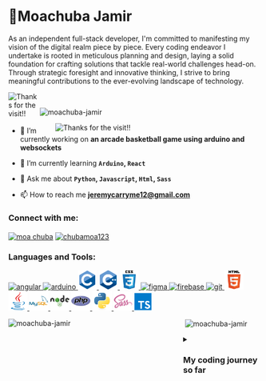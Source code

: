 <h1 align="left"> 🐼Moachuba Jamir</h1>

As an independent full-stack developer, I'm committed to manifesting my vision of the digital realm piece by piece. Every coding endeavor I undertake is rooted in meticulous planning and design, laying a solid foundation for crafting solutions that tackle real-world challenges head-on. Through strategic foresight and innovative thinking, I strive to bring meaningful contributions to the ever-evolving landscape of technology.

<img align="left" alt ="Thanks for the visit!!" width ="63" title="Thanks for the visit!!" src="https://s9.gifyu.com/images/SFNKd.gif"> 
<br>
<p align="left"> <img src="https://komarev.com/ghpvc/?username=moachuba-jamir&label=Profile%20views&color=0e75b6&style=flat" alt="moachuba-jamir" /> </p>

<img align="right" alt ="Thanks for the visit!!" width ="410" title="Thanks for the visit!!" src="https://media.giphy.com/media/v1.Y2lkPTc5MGI3NjExdnpmenU0MjFscDJwZjdwbm92YWxzZWdxbGM5c3hseGd6aWN1bTZsbSZlcD12MV9pbnRlcm5hbF9naWZfYnlfaWQmY3Q9cw/3Q0WtaO0qlmx1ubJqR/giphy.gif"> 

<h4></h4>

- 🔭 I’m currently working on **an arcade basketball game using arduino and websockets**

- 🌱 I’m currently learning **`Arduino`, `React`**

- 💬 Ask me about **`Python`, `Javascript`, `Html`, `Sass`**

- 📫 How to reach me **jeremycarryme12@gmail.com**

<h3 align="left">Connect with me:</h3>
<p align="left">
<a href="https://www.linkedin.com/in/moa-chuba-8744071b8/" target="blank"><img align="center" src="https://raw.githubusercontent.com/rahuldkjain/github-profile-readme-generator/master/src/images/icons/Social/linked-in-alt.svg" alt="moa chuba" height="30" width="38" /></a>
<a href="https://www.leetcode.com/chubamoa123" target="blank"><img align="center" src="https://raw.githubusercontent.com/rahuldkjain/github-profile-readme-generator/master/src/images/icons/Social/leet-code.svg" alt="chubamoa123" height="30" width="40" /></a>
</p>
<h3 align="left">Languages and Tools:</h3>
<p> <a href="https://angular.io" target="_blank" rel="noreferrer"> <img src="https://angular.io/assets/images/logos/angular/angular.svg" alt="angular" width="38" height="38"/> </a> <a href="https://www.arduino.cc/" target="_blank" rel="noreferrer"> <img src="https://cdn.worldvectorlogo.com/logos/arduino-1.svg" alt="arduino" width="38" height="38"/> </a> <a href="https://www.cprogramming.com/" target="_blank" rel="noreferrer"> <img src="https://raw.githubusercontent.com/devicons/devicon/master/icons/c/c-original.svg" alt="c" width="38" height="38"/> </a> <a href="https://www.w3schools.com/cpp/" target="_blank" rel="noreferrer"> <img src="https://raw.githubusercontent.com/devicons/devicon/master/icons/cplusplus/cplusplus-original.svg" alt="cplusplus" width="38" height="38"/> </a> <a href="https://www.w3schools.com/css/" target="_blank" rel="noreferrer"> <img src="https://raw.githubusercontent.com/devicons/devicon/master/icons/css3/css3-original-wordmark.svg" alt="css3" width="38" height="38"/> </a> <a href="https://www.figma.com/" target="_blank" rel="noreferrer"> <img src="https://www.vectorlogo.zone/logos/figma/figma-icon.svg" alt="figma" width="38" height="38"/> </a> <a href="https://firebase.google.com/" target="_blank" rel="noreferrer"> <img src="https://www.vectorlogo.zone/logos/firebase/firebase-icon.svg" alt="firebase" width="38" height="38"/> </a> <a href="https://git-scm.com/" target="_blank" rel="noreferrer"> <img src="https://www.vectorlogo.zone/logos/git-scm/git-scm-icon.svg" alt="git" width="38" height="38"/> </a> <a href="https://www.w3.org/html/" target="_blank" rel="noreferrer"> <img src="https://raw.githubusercontent.com/devicons/devicon/master/icons/html5/html5-original-wordmark.svg" alt="html5" width="38" height="38"/> </a> <a href="https://www.java.com" target="_blank" rel="noreferrer"> <img src="https://raw.githubusercontent.com/devicons/devicon/master/icons/java/java-original.svg" alt="java" width="38" height="38"/> </a> <a href="https://www.mysql.com/" target="_blank" rel="noreferrer"> <img src="https://raw.githubusercontent.com/devicons/devicon/master/icons/mysql/mysql-original-wordmark.svg" alt="mysql" width="38" height="38"/> </a> <a href="https://nodejs.org" target="_blank" rel="noreferrer"> <img src="https://raw.githubusercontent.com/devicons/devicon/master/icons/nodejs/nodejs-original-wordmark.svg" alt="nodejs" width="38" height="38"/> </a> <a href="https://www.php.net" target="_blank" rel="noreferrer"> <img src="https://raw.githubusercontent.com/devicons/devicon/master/icons/php/php-original.svg" alt="php" width="38" height="38"/> </a> <a href="https://www.python.org" target="_blank" rel="noreferrer"> <img src="https://raw.githubusercontent.com/devicons/devicon/master/icons/python/python-original.svg" alt="python" width="39" height="39"/> </a> <a href="https://sass-lang.com" target="_blank" rel="noreferrer"> <img src="https://raw.githubusercontent.com/devicons/devicon/master/icons/sass/sass-original.svg" alt="sass" width="37" height="37"/> </a> <a href="https://www.typescriptlang.org/" target="_blank" rel="noreferrer"> <img src="https://raw.githubusercontent.com/devicons/devicon/master/icons/typescript/typescript-original.svg" alt="typescript" width="35" height="35"/> </a> </p>
<p><img align="left" height="200" width="350" src="https://github-readme-stats.vercel.app/api/top-langs?username=moachuba-jamir&show_icons=true&locale=en&layout=compact" alt="moachuba-jamir" /></p>


<p>&nbsp;<img height="200" width="460" align="center" src="https://github-readme-stats.vercel.app/api?username=moachuba-jamir&show_icons=true&locale=en" alt="moachuba-jamir" /></p>
<details>
  <summary><h3>My coding journey so far</h3></summary>
 <p align="left">  As a computer science student, I embarked on my coding journey by diving into web development. Starting with HTML, CSS, and JavaScript, I crafted websites from scratch. Alongside my studies, I ventured into freelancing, gaining valuable experience by working on various coding projects for clients.

As my skills grew, so did my curiosity. I expanded into Python, exploring its versatility and applications in data science and machine learning. Recently, I've been captivated by hardware programming, especially Arduino projects. It's been thrilling to combine software with physical devices and bring creative ideas to life.

Throughout my journey, I've embraced new technologies and challenges, constantly learning and evolving as a programmer.</p>
<!-- git hub top contributions -->
<!-- ![](https://github-contributor-stats.vercel.app/api?username=Moachuba-Jamir&limit=5&theme=flat&combine_all_yearly_contributions=true) -->


